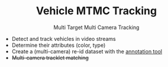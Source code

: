 <h1 align="center"> Vehicle MTMC Tracking</h1>
<p align="center"> Multi Target Multi Camera Tracking </p>

 - Detect and track vehicles in video streams
 - Determine their attributes (color, type)
 - Create a (multi-camera) re-id dataset with the [annotation tool](/tools/scripts/annot_tool.py)
- <s> Multi-camera tracklet matching </s>



